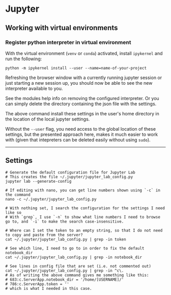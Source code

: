# Jupyter

## Working with virtual environments

### Register python interpreter in virtual environment

With the virtual environment (`venv` or `conda`) activated, install `ipykernel` and run the following:

```
python -m ipykernel install --user --name=name-of-your-project
```

Refreshing the browser window with a currently running jupyter session or just starting a new session up, you should now be able to see the new interpreter available to you.

See the modules help info on removing the configured interpreter. Or you can simply delete the directory containing the json file with the settings.

The above command install these settings in the user's home directory in the location of the local jupyter settings.

Without the `--user` flag, you need access to the global location of these settings, but the presented approach here, makes it much easier to work with (given that intepreters can be deleted easily without using `sudo`).

---

## Settings

```
# Generate the default configuration file for Jupyter Lab
# This creates the file ~/.jupyter/jupyter_lab_config.py
jupyter lab --generate-config

# If editing with nano, you can get line numbers shown using `-c` in the command
nano -c ~/.jupyter/jupyter_lab_config.py

# With nothing set, I search the configuration for the settings I need like so
# With `grep`, I use `-n` to show what line numbers I need to browse go to, and `-i` to make the search case-insensitive.

# Where can I set the token to an empty string, so that I do not need to copy and paste from the server?
cat ~/.jupyter/jupyter_lab_config.py | grep -in token

# See which line, I need to go to in order to fix the default notebook_dir
cat ~/.jupyter/jupyter_lab_config.py | grep -in notebook_dir

# See lines in config file that are set (i.e. not commented out)
cat ~/.jupyter/jupyter_lab_config.py | grep -in ^c\.
# As of writing the above command gives me something like this: 
# 683:c.ServerApp.notebook_dir = '/home/[USERNAME]/'
# 786:c.ServerApp.token = ''
# which is what I needed in this case.
```
